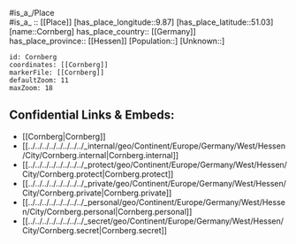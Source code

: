 ﻿---
location: [51.03,9.87] 
mapzoom: [7,12] 
mapmarker: city 
type: City
tags:
- geo/City


SpocWebEntityId: 29656
isDeleted: false
confidential: public

---
#is_a_/Place  
#is_a_ :: [[Place]] 
[has_place_longitude::9.87] 
[has_place_latitude::51.03] 
[name::Cornberg] 
has_place_country:: [[Germany]]  
has_place_province:: [[Hessen]] 
[Population::] 
[Unknown::] 


```leaflet
id: Cornberg
coordinates: [[Cornberg]] 
markerFile: [[Cornberg]] 
defaultZoom: 11 
maxZoom: 18
```


## Confidential Links & Embeds: 
- [[Cornberg|Cornberg]]  
- [[../../../../../../../../_internal/geo/Continent/Europe/Germany/West/Hessen/City/Cornberg.internal|Cornberg.internal]] 
- [[../../../../../../../../_protect/geo/Continent/Europe/Germany/West/Hessen/City/Cornberg.protect|Cornberg.protect]] 
- [[../../../../../../../../_private/geo/Continent/Europe/Germany/West/Hessen/City/Cornberg.private|Cornberg.private]] 
- [[../../../../../../../../_personal/geo/Continent/Europe/Germany/West/Hessen/City/Cornberg.personal|Cornberg.personal]] 
- [[../../../../../../../../_secret/geo/Continent/Europe/Germany/West/Hessen/City/Cornberg.secret|Cornberg.secret]] 
